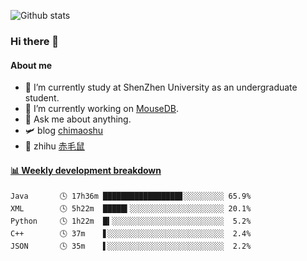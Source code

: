 ![Github stats](https://github-readme-stats.vercel.app/api?username=chimaoshu&show_icons=true&theme=cobalt)

### Hi there 👋

#### About me

- 🏫 I’m currently study at ShenZhen University as an undergraduate student.
- 🔭 I’m currently working on [MouseDB](https://github.com/chimaoshu/MouseDB).
- 💬 Ask me about anything.
- 🛩️ blog  [chimaoshu](https://www.chimaoshu.top)
- 🎯 zhihu  [赤毛鼠](https://www.zhihu.com/people/chi-mao-shu-53/)

<!-- waka-box start -->
#### <a href="https://gist.github.com/e235103f6d3ace58395a9ff863c34467" target="_blank">📊 Weekly development breakdown</a>
```text
Java       🕓 17h36m █████████████████▊░░░░░░░░░ 65.9%
XML        🕓 5h22m  █████▍░░░░░░░░░░░░░░░░░░░░░ 20.1%
Python     🕓 1h22m  █▍░░░░░░░░░░░░░░░░░░░░░░░░░  5.2%
C++        🕓 37m    ▋░░░░░░░░░░░░░░░░░░░░░░░░░░  2.4%
JSON       🕓 35m    ▌░░░░░░░░░░░░░░░░░░░░░░░░░░  2.2%
```
<!-- Powered by https://github.com/YouEclipse/waka-box-go . -->
<!-- waka-box end -->

